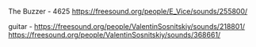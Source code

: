 The Buzzer - 4625 https://freesound.org/people/E_Vice/sounds/255800/

guitar - https://freesound.org/people/ValentinSosnitskiy/sounds/218801/
         https://freesound.org/people/ValentinSosnitskiy/sounds/368661/
